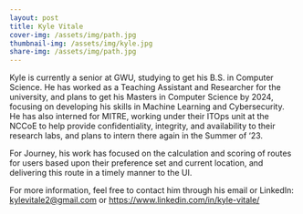 ```yaml
---
layout: post
title: Kyle Vitale
cover-img: /assets/img/path.jpg
thumbnail-img: /assets/img/kyle.jpg
share-img: /assets/img/path.jpg
---
```


Kyle is currently a senior at GWU, studying to get his B.S. in Computer Science. He has worked as a Teaching Assistant and Researcher for the university, and plans to get his Masters in Computer Science by 2024, focusing on developing his skills in Machine Learning and Cybersecurity. He has also interned for MITRE, working under their ITOps unit at the NCCoE to help provide confidentiality, integrity, and availability to their research labs, and plans to intern there again in the Summer of ‘23.

For Journey, his work has focused on the calculation and scoring of routes for users based upon their preference set and current location, and delivering this route in a timely manner to the UI. 

For more information, feel free to contact him through his email or LinkedIn:
kylevitale2@gmail.com or https://www.linkedin.com/in/kyle-vitale/ 
